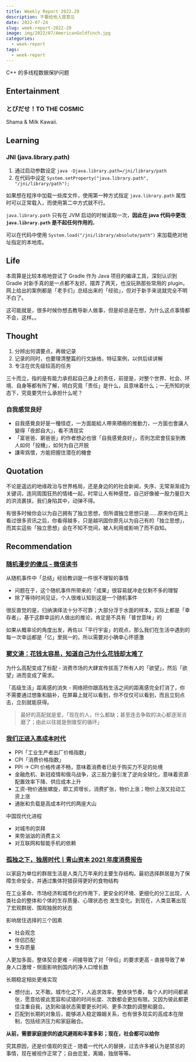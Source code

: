 ```yaml
---
title: Weekly Report 2022.29
description: 不要给他人提意见
date: 2022-07-24
slug: week-report-2022-29
image: img/2022/07/AmericanGoldfinch.jpg
categories:
  - week-report
tags:
  - week-report
---
```


C++ 的多线程数据保护问题

## Entertainment

### とびだせ！TO THE COSMIC

Shama & Milk Kawaii.

## Learning

### JNI (java.library.path)

1. 通过启动参数设定 `java -Djava.library.path=/jni/library/path`
2. 在代码中设定 `System.setProperty("java.library.path", "/jni/library/path");`

如果想在程序中加载一些库文件，使用第一种方式指定 `java.library.path` 属性时可以正常载入，而使用第二中方式就不行。

`java.library.path` 只有在 JVM 启动的时候读取一次，**因此在 java 代码中更改 `java.library.path` 是不起任何作用的**。

可以在代码中使用 `System.load("/jni/library/absolute/path")` 来加载绝对地址指定的本地库。

## Life

本周算是比较本格地尝试了 Gradle 作为 Java 项目的编译工具，深刻认识到 Gradle 对新手真的是一点都不友好。摆弄了两天，也没玩熟那些常用的 plugin，网上给出的案例都是「老手们」总结出来的「经验」，但对于新手来说就完全不明不白了。

这可能就是，很多时候你想去教导新人做事，但是却总是在想，为什么这点事情都不会，这样。。

## Thought

1. 分辨出何谓要点，再做记录
2. 记录的同时，也要理清整篇的行文脉络，特征案例，以供后续讲解
3. 专注在优先级较高的任务

三十而立，指的是有能力承担起自己身上的责任，前提是，对整个世界、社会、环境、自身等都有所了解，明白究竟「责任」是什么，且意味着什么；一无所知的状态下，究竟要凭什么承担什么呢？

### 自我感觉良好

- 自我感覺良好是一種怪症，一方面能給人帶來積極的推動力，一方面也會讓人變得「夜郎自大」，看不清现实
- 「富爸爸、窮爸爸」的作者想必也很「自我感覺良好」，否則怎麽會狂妄到教人如何「投機」，如何为自己开脱
- 謙卑爲懷，方能把握住潜在的機會

## Quotation

不论是遥远的地缘政治与世界格局，还是身边的的社会新闻，失序、无常渐渐成为关键词，连同周围狂热的情绪一起，时常让人有种感觉，自己好像被一股力量巨大的洪流裹挟，我们身陷其中，动弹不得。

有很多时候你会以为自己拥有了独立思想，但所谓独立思想只是……原來你在网上看过很多资讯之后，你看得越多，只是越巩固你原先以为自己有的「独立思想」，而其实這些「独立思想」会在不知不觉间，被人利用或影响了而不自知。

## Recommendation

### [随机漫步的傻瓜 - 微信读书](https://weread.qq.com/web/reader/7d9327605e10bf7d9560267)

从随机事件中「总结」经验教训是一件很不理智的事情

- 问题在于，这个随机事件所带来的「成果」很容易就冲走仅剩不多的理智
- 除了等待时间见证，个人很难认知到这是一个随机事件

很反直觉的是，归纳演绎法十分不可靠；大部分浮于水面的样本，实际上都是「幸存者」，基于这群幸运的人做出的推论，肯定是不具有「普世意味」的

如果从概率论的角度出发，再佐以「平行宇宙」的观点，那么我们在生活中遇到的每一次幸运都是「亿」里挑一的，所以需要对小确幸心怀感激

### [窦文涛：花钱太容易，知道自己为什么花钱却太难了](https://mp.weixin.qq.com/s/4dBcXAWoJZ9sMi0_NL9UHQ)

为什么高配变成了标配 - 消费市场的大肆宣传拔高了所有人的「欲望」，然后「欲望」进而变成了需求。

「高级生活」距离感的消失 - 网络把你跟高档生活之间的距离感完全打消了，你不需要通过想象和脑补，在屏幕上就可以看到，你不仅仅可以看到，而且立刻点击，立刻就能获得。

> 最好的高配就是爱。「现在的人，什么都缺；甚至连去争取的决心都逐渐消磨了；由此以往就是倒锥型的循环」

### [我们正进入高成本时代](https://mp.weixin.qq.com/s/cifcxxQsHNejX6X3Jnq1UQ)

- PPI「工业生产者出厂价格指数」
- CPI「消费价格指数」
- PPI -> CPI 价格传递不畅，意味着消费者已处于购买力不足的处境
- 金融危机、新冠疫情和俄乌战争，这三股力量引发了逆向全球化，意味着资源配置效率下降、供应成本上升
- 工资-物价通胀螺旋，即工资增长，消费扩张，物价上涨；物价上涨又拉动工资上涨
- 通胀和负载是高成本时代的两座大山

中国现代化进程

- 对城市的崇拜
- 来势汹汹的消费主义
- 对互联网和智能手机的依赖

### [孤独之下，独居时代丨青山资本 2021 年度消费报告](https://mp.weixin.qq.com/s/GsCWP-fRjagqoNXm11NLPQ)

以家庭为单位的群居生活是人类几万年来的主要生存结构。最初选择群居是为了保障生命安全，并通过集体狩猎获得更好的食物结构

在工业革命、市场经济和城市化的作用下，更安全的环境、更细化的分工出现，人类社会的整体和个体的生存质量、心理状态也 发生变化。到现在，人类显著出现了宏观群居、围观独居的状态

影响居住选择的三个因素

- 社会观念
- 伴侣匹配
- 生存质量

人更加多面，整体契合更难 - 间接导致了对「伴侣」的要求更高 - 直接导致了单身人口激增 - 侧面影响到国内的净人口增长数

长期稳定相处更难实现

- 想付出，又不敢。城市化之下，人追求效率，整体快节奏，每个人的时间都紧张，愿意给彼此宽容和试错的时间长度、次数都会更加有限。又因为彼此都更佳注重自我，达到和谐状态需要更长时间、更多次数的调整和磨合。
- 匹配到长期的对象后，能够进入稳定婚姻关系，也有很多现实的高成本在限制，包括经济压力和家庭融合。

**从前，需要家庭提供的遮风避雨和丰富多彩；现在，社会都可以给你**

究其原因，还是价值观的变迁 - 随着一代代人的替换，过去许多被认为是禁忌的事情，现在被视作正常了；自由恋爱，离婚，独居等等。
